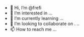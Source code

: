 - 👋 Hi, I’m @frefi
- 👀 I’m interested in ...
- 🌱 I’m currently learning ...
- 💞️ I’m looking to collaborate on .
..
- 📫 How to reach me ...

<!---
frefi/frefi is a ✨ special ✨ repository because its `README.md` (this file) appears on your GitHub profile.
You can click the Preview link to take a look at your changes.
--->
